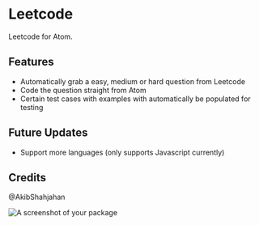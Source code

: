 # Leetcode

Leetcode for Atom.

## Features

- Automatically grab a easy, medium or hard question from Leetcode
- Code the question straight from Atom
- Certain test cases with examples with automatically be populated for testing

## Future Updates

- Support more languages (only supports Javascript currently)

## Credits

@AkibShahjahan

![A screenshot of your package](https://f.cloud.github.com/assets/69169/2290250/c35d867a-a017-11e3-86be-cd7c5bf3ff9b.gif)
